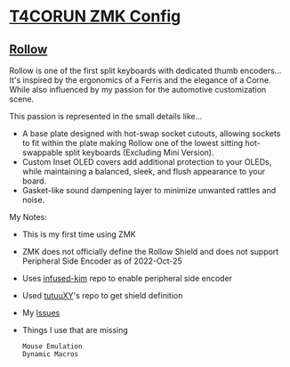 # [T4CORUN ZMK Config](https://github.com/T4CORUN/zmk-config)

## [Rollow](https://www.barbellboards.com/product/rollow)

Rollow is one of the first split keyboards with dedicated thumb encoders... It's inspired by the ergonomics of a Ferris and the elegance of a Corne. While also influenced by my passion for the automotive customization scene.

This passion is represented in the small details like…

- A base plate designed with hot-swap socket cutouts, allowing sockets to fit within the plate making Rollow one of the lowest sitting hot-swappable split keyboards (Excluding Mini Version).
- Custom Inset OLED covers add additional protection to your OLEDs, while maintaining a balanced, sleek, and flush appearance to your board.
- Gasket-like sound dampening layer to minimize unwanted rattles and noise.

My Notes:

- This is my first time using ZMK
- ZMK does not officially define the Rollow Shield and does not support Peripheral Side Encoder as of 2022-Oct-25
- Uses [infused-kim](https://github.com/infused-kim) repo to enable peripheral side encoder
- Used [tutuuXY](https://github.com/TutuuXY/zmk-config)'s repo to get shield definition
- My [Issues](https://github.com/T4CORUN/zmk-config/issues)
- Things I use that are missing

	```text
	Mouse Emulation
	Dynamic Macros
	```
